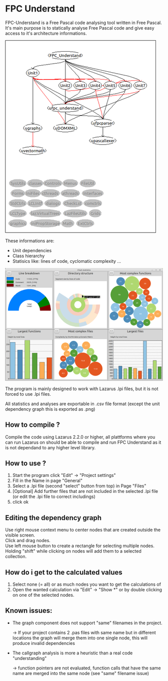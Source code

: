 # FPC Understand

FPC-Understand is a Free Pascal code analysing tool written in Free Pascal.
It's main purpose is to statically analyse Free Pascal code and give easy access to it's architecture informations.

![Unit dependencies of fpc_understand](images/fpc_understand_unit_dependencies.png)

These informations are:
- Unit dependencies
- Class hierarchy
- Statisics like: lines of code, cyclomatic complexity ...

![Code_Line_Analysis](images/Preview_Line_Analysis.png)

The program is mainly designed to work with Lazarus .lpi files, but it is not forced to use .lpi files.

All statistics and analyses are exportable in .csv file format (except the unit dependency graph this is exported as .png)

## How to compile ?

Compile the code using Lazarus 2.2.0 or higher, all plattforms where you can run Lazarus on should be able to compile and run FPC Understand as it is not dependand to any higher level library.

## How to use ?

1. Start the program click "Edit" -> "Project settings"
2. Fill in the Name in page "General"
3. Select a .lpi file (second "select" button from top) in Page "Files"
4. [Optional] Add further files that are not included in the selected .lpi file (or edit the .lpi file to correct includings)
5. click ok

## Editing the dependency graph

Use right mouse context menu to center nodes that are created outside the visible screen.<br>
Click and drag nodes.<br>
Use left mouse button to create a rectangle for selecting multiple nodes. Holding "shift" while clicking on nodes will add them to a selected collection.



## How do i get to the calculated values

1. Select none (= all) or as much nodes you want to get the calculations of
2. Open the wanted calculation via "Edit" -> "Show *" or by double clicking on one of the selected nodes.


## Known issues:
- The graph component does not support "same" filenames in the project. 
  
  -> If your project contains 2 .pas files with same name but in different locations the graph will merge them into one single node, this will produce invalid dependencies

- The callgraph analysis is more a heuristic than a real code "understanding" 

  -> function pointers are not evaluated, function calls that have the same name are merged into the same node (see "same" filename issue)